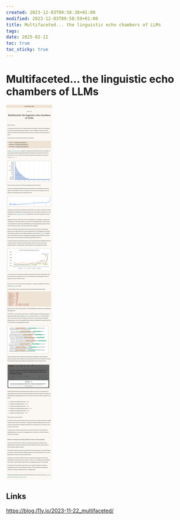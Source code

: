 ```yaml
---
created: 2023-12-03T09:58:38+01:00
modified: 2023-12-03T09:58:59+01:00
title: Multifaceted... the linguistic echo chambers of LLMs
tags: 
date: 2025-02-12
toc: true
toc_sticky: true
---
```



# Multifaceted... the linguistic echo chambers of LLMs

![](../_asset/2023-12-03-Multifaceted-20250212115603.jpg)
## Links

<https://blog.j11y.io/2023-11-22_multifaceted/>
